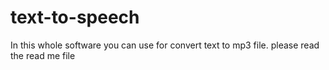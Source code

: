 # text-to-speech
In this whole software you can use for convert text to mp3 file. please read the read me file
